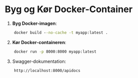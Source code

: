 # Byg og Kør Docker-Container

1. **Byg Docker-imagen**:

```cmd
	docker build --no-cache -t myapp:latest .
```
2. **Kør Docker-containeren**:

```cmd
	docker run -p 8000:8000 myapp:latest
```

3. Swagger-dokumentation:
```http
	http://localhost:8000/apidocs
```
